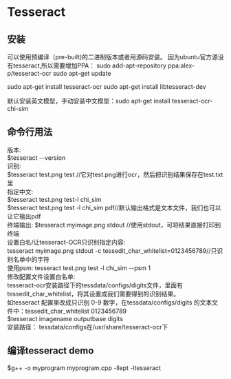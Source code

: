 # Tesseract

##  安装
可以使用预编译（pre-built)的二进制版本或者用源码安装。
因为ubuntu官方源没有tesseract,所以需要增加PPA：
sudo add-apt-repository ppa:alex-p/tesseract-ocr
sudo apt-get update

sudo apt-get install tesseract-ocr
sudo apt-get install libtesseract-dev

默认安装英文模型，手动安装中文模型：sudo apt-get install tesseract-ocr-chi-sim

## 命令行用法
版本:  
$tesseract --version  
识别:  
$tesseract test.png test  //它对test.png进行ocr，然后把识别结果保存在test.txt里  
指定中文:  
$tesseract test.png test-l chi_sim  
$tesseract test.png test -l chi_sim pdf//默认输出格式是文本文件，我们也可以让它输出pdf  
终端输出:
$tesseract myimage.png stdout //使用stdout，可将结果直接打印到终端  
设置白名/让tesseract-OCR只识别指定内容:  
tesseract myimage.png stdout -c tessedit_char_whitelist=0123456789//只识别名单中的字符  
使用psm:
tesseract test.png test -l chi_sim  --psm 1  
修改配置文件设置白名单:  
tesseract-ocr安装路径下的tessdata/configs/digits文件，里面有tessedit_char_whitelist，将其设置成我们需要得到的识别结果。  
如tesseract 配置里改成只识别 0-9 数字，在tessdata/configs/digits 的文本文件中：tessedit_char_whitelist 0123456789  
$tesseract  imagename  outputbase  digits  
安装路径：
tessdata/configs在/usr/share/tesseract-ocr下

## 编译tesseract demo
$g++ -o myprogram myprogram.cpp -llept -ltesseract